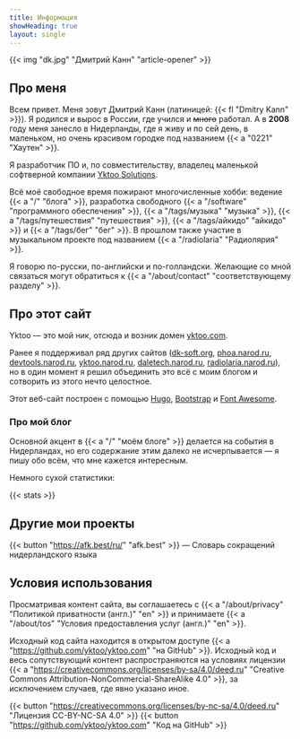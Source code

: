 ```yaml
---
title: Информация
showHeading: true
layout: single
---
```


{{< img "dk.jpg" "Дмитрий Канн" "article-opener" >}}

## Про меня

Всем привет. Меня зовут Дмитрий Канн (латиницей: {{< fl "Dmitry Kann" >}}). Я родился и вырос в России, где учился и ~~много~~ работал. А в **2008** году меня занесло в Нидерланды, где я живу и по сей день, в маленьком, но очень красивом городке под названием {{< a "0221" "Хаутен" >}}.

Я разработчик ПО и, по совместительству, владелец маленькой софтверной компании [Yktoo Solutions](https://yktoo.solutions).

Всё моё свободное время пожирают многочисленные хобби: ведение {{< a "/" "блога" >}}, разработка свободного {{< a "/software" "программного обеспечения" >}}, {{< a "/tags/музыка" "музыка" >}}, {{< a "/tags/путешествия" "путешествия" >}}, {{< a "/tags/айкидо" "айкидо" >}} и {{< a "/tags/бег" "бег" >}}. В прошлом также участие в музыкальном проекте под названием {{< a "/radiolaria" "Радиолярия" >}}.

Я говорю по-русски, по-английски и по-голландски. Желающие со мной связаться могут обратиться к {{< a "/about/contact" "соответствующему разделу" >}}.

## Про этот сайт

Yktoo — это мой ник, отсюда и возник домен <u>yktoo.com</u>.

Ранее я поддерживал ряд других сайтов (<u>dk-soft.org</u>, <u>phoa.narod.ru</u>, <u>devtools.narod.ru</u>, <u>yktoo.narod.ru</u>, <u>daletech.narod.ru</u>, <u>radiolaria.narod.ru</u>), но в один момент я решил объединить это всё с моим блогом и сотворить из этого нечто целостное.

Этот веб-сайт построен с помощью [Hugo](https://gohugo.io/), [Bootstrap](http://getbootstrap.com/) и [Font Awesome](https://fontawesome.com/).

### Про мой блог

Основной акцент в {{< a "/" "моём блоге" >}} делается на события в Нидерландах, но его содержание этим далеко не исчерпывается — я пишу обо всём, что мне кажется интересным.

Немного сухой статистики:

{{< stats >}}

## Другие мои проекты

{{< button "https://afk.best/ru/" "afk.best" >}} — Словарь сокращений нидерландского языка

## Условия использования

Просматривая контент сайта, вы соглашаетесь с {{< a "/about/privacy" "Политикой приватности (англ.)" "en" >}} и принимаете {{< a "/about/tos" "Условия предоставления услуг (англ.)" "en" >}}.

Исходный код сайта находится в открытом доступе {{< a "https://github.com/yktoo/yktoo.com" "на GitHub" >}}. Исходный код и весь сопутствующий контент распространяются на условиях лицензии {{< a "https://creativecommons.org/licenses/by-sa/4.0/deed.ru" "Creative Commons Attribution-NonCommercial-ShareAlike 4.0" >}}, за исключением случаев, где явно указано иное.

{{< button "https://creativecommons.org/licenses/by-nc-sa/4.0/deed.ru" "<i class='fab fa-creative-commons'></i><i class='fab fa-creative-commons-by'></i><i class='fab fa-creative-commons-nc'></i><i class='fab fa-creative-commons-sa bycon'></i>Лицензия CC-BY-NC-SA 4.0" >}}
{{< button "https://github.com/yktoo/yktoo.com" "<i class='fab fa-github bycon'></i>Код на GitHub" >}}